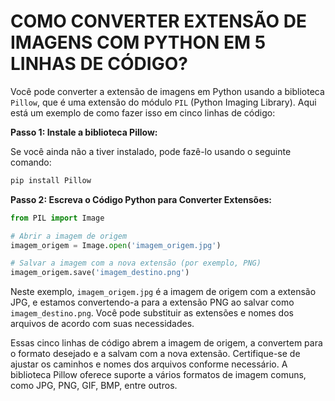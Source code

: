 # COMO CONVERTER EXTENSÃO DE IMAGENS COM PYTHON EM 5 LINHAS DE CÓDIGO?
Você pode converter a extensão de imagens em Python usando a biblioteca `Pillow`, que é uma extensão do módulo `PIL` (Python Imaging Library). Aqui está um exemplo de como fazer isso em cinco linhas de código:

**Passo 1: Instale a biblioteca Pillow:**

Se você ainda não a tiver instalado, pode fazê-lo usando o seguinte comando:

```bash
pip install Pillow
```

**Passo 2: Escreva o Código Python para Converter Extensões:**

```python
from PIL import Image

# Abrir a imagem de origem
imagem_origem = Image.open('imagem_origem.jpg')

# Salvar a imagem com a nova extensão (por exemplo, PNG)
imagem_origem.save('imagem_destino.png')
```

Neste exemplo, `imagem_origem.jpg` é a imagem de origem com a extensão JPG, e estamos convertendo-a para a extensão PNG ao salvar como `imagem_destino.png`. Você pode substituir as extensões e nomes dos arquivos de acordo com suas necessidades.

Essas cinco linhas de código abrem a imagem de origem, a convertem para o formato desejado e a salvam com a nova extensão. Certifique-se de ajustar os caminhos e nomes dos arquivos conforme necessário. A biblioteca Pillow oferece suporte a vários formatos de imagem comuns, como JPG, PNG, GIF, BMP, entre outros.